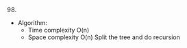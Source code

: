98.

- Algorithm:
  - Time complexity O(n)
  - Space complexity O(n)
    Split the tree and do recursion
